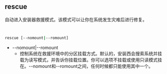 ## rescue 


自动进入安装器救援模式。该模式可以让你在系统发生灾难后进行修复。



```bash


rescue [--nomount|--romount]


```



  + --nomount|--romount
    + 控制系统在救援环境中的分区挂载方式。默认的，安装西会搜索系统并挂载为读写模式，并告诉你挂载位置。你可以选项不挂载或使用只读模式挂在。--nomount和--romount之间，任何时候都只能使用其中一个。

